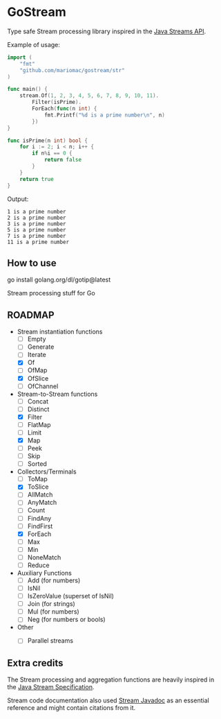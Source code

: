 # GoStream

Type safe Stream processing library inspired in the [Java Streams API](https://docs.oracle.com/javase/8/docs/api/java/util/stream/Stream.html).

Example of usage:

```go
import (
	"fmt"
	"github.com/mariomac/gostream/str"
)

func main() {
	stream.Of(1, 2, 3, 4, 5, 6, 7, 8, 9, 10, 11).
		Filter(isPrime).
		ForEach(func(n int) {
			fmt.Printf("%d is a prime number\n", n)
		})
}

func isPrime(n int) bool {
	for i := 2; i < n; i++ {
		if n%i == 0 {
			return false
		}
	}
	return true
}
```

Output: 
```
1 is a prime number
2 is a prime number
3 is a prime number
5 is a prime number
7 is a prime number
11 is a prime number
```




## How to use
go install golang.org/dl/gotip@latest

Stream processing stuff for Go

## ROADMAP

* Stream instantiation functions
  - [ ] Empty
  - [ ] Generate
  - [ ] Iterate
  - [X] Of
  - [ ] OfMap
  - [x] OfSlice
  - [ ] OfChannel
* Stream-to-Stream functions
  - [ ] Concat
  - [ ] Distinct
  - [X] Filter
  - [ ] FlatMap
  - [ ] Limit
  - [X] Map
  - [ ] Peek
  - [ ] Skip
  - [ ] Sorted
* Collectors/Terminals
  - [ ] ToMap
  - [X] ToSlice
  - [ ] AllMatch
  - [ ] AnyMatch
  - [ ] Count
  - [ ] FindAny
  - [ ] FindFirst
  - [X] ForEach
  - [ ] Max
  - [ ] Min
  - [ ] NoneMatch
  - [ ] Reduce
* Auxiliary Functions
  - [ ] Add (for numbers)
  - [ ] IsNil
  - [ ] IsZeroValue (superset of IsNil)
  - [ ] Join (for strings)
  - [ ] Mul (for numbers)
  - [ ] Neg (for numbers or bools)
* Other
  - [ ] Parallel streams 


## Extra credits

The Stream processing and aggregation functions are heavily inspired in the
[Java Stream Specification](https://docs.oracle.com/javase/8/docs/api/java/util/stream/Stream.html).

Stream code documentation also used 
[Stream Javadoc](https://docs.oracle.com/javase/8/docs/api/java/util/stream/Stream.html) as an
essential reference and might contain citations from it.

